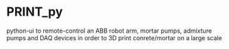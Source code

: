 # PRINT_py
python-ui to remote-control an ABB robot arm, mortar pumps, admixture pumps and DAQ devices in order to 3D print conrete/mortar on a large scale
